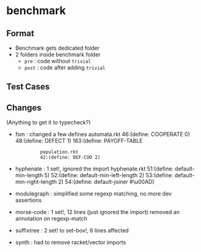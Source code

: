 benchmark
===

Format
---

- Benchmark gets dedicated folder
- 2 folders inside benchmark folder
  - `pre`  : code without `trivial`
  - `post` : code after adding `trivial`


Test Cases
---



Changes
---
(Anything to get it to typecheck?)

- fsm        : changed a few defines
               automata.rkt
               46:(define: COOPERATE 0)
               48:(define: DEFECT    1)
               163:(define: PAYOFF-TABLE

               population.rkt
               42:(define: DEF-COO 2)
- hyphenate  : 1 set!, ignored the import
               hyphenate.rkt
               51:(define: default-min-length 5)
               52:(define: default-min-left-length 2)
               53:(define: default-min-right-length 2)
               54:(define: default-joiner #\u00AD)
- modulegraph : simplified some regexp matching, no more dev assertions
- morse-code : 1 set!, 12 lines (just ignored the import)
               removed an annotation on regexp-match
- suffixtree : 2 set! to set-box!, 6 lines affected
- synth      : had to remove racket/vector imports
